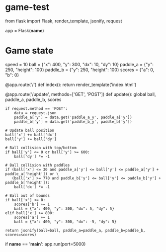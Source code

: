 # game-test
from flask import Flask, render_template, jsonify, request

app = Flask(__name__)

# Game state
speed = 10
ball = {"x": 400, "y": 300, "dx": 10, "dy": 10}
paddle_a = {"y": 250, "height": 100}
paddle_b = {"y": 250, "height": 100}
scores = {"a": 0, "b": 0}

@app.route('/')
def index():
    return render_template('index.html')

@app.route('/update', methods=['GET', 'POST'])
def update():
    global ball, paddle_a, paddle_b, scores
    
    if request.method == 'POST':
        data = request.json
        paddle_a['y'] = data.get('paddle_a_y', paddle_a['y'])
        paddle_b['y'] = data.get('paddle_b_y', paddle_b['y'])

    # Update ball position
    ball['x'] += ball['dx']
    ball['y'] += ball['dy']

    # Ball collision with top/bottom
    if ball['y'] <= 0 or ball['y'] >= 600:
        ball['dy'] *= -1

    # Ball collision with paddles
    if (ball['x'] <= 30 and paddle_a['y'] <= ball['y'] <= paddle_a['y'] + paddle_a['height']) or \
       (ball['x'] >= 770 and paddle_b['y'] <= ball['y'] <= paddle_b['y'] + paddle_b['height']):
        ball['dx'] *= -1

    # Ball out of bounds
    if ball['x'] <= 0:
        scores['b'] += 1
        ball = {"x": 400, "y": 300, "dx": 5, "dy": 5}
    elif ball['x'] >= 800:
        scores['a'] += 1
        ball = {"x": 400, "y": 300, "dx": -5, "dy": 5}

    return jsonify(ball=ball, paddle_a=paddle_a, paddle_b=paddle_b, scores=scores)

if __name__ == '__main__':
    app.run(port=5000)
